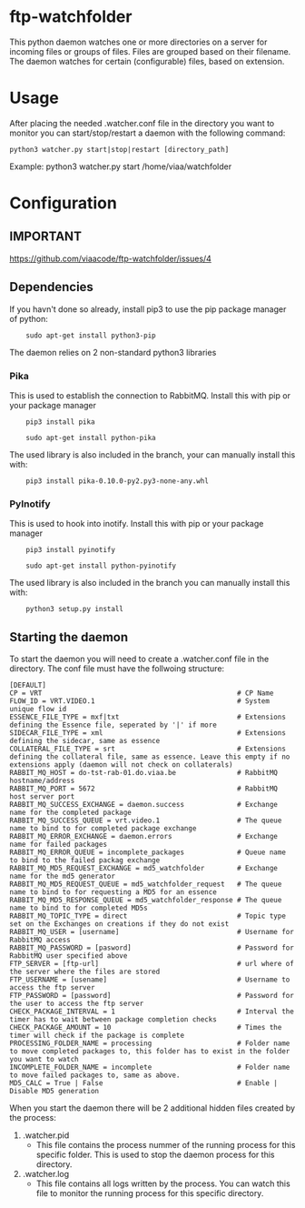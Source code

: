 # ftp-watchfolder
This python daemon watches one or more directories on a server for incoming files or groups of files. Files are grouped based on their filename. The daemon watches for certain (configurable) files, based on extension.

# Usage

After placing the needed .watcher.conf file in the directory you want to monitor you can start/stop/restart a daemon with the following command:

```
python3 watcher.py start|stop|restart [directory_path]
```

Example: python3 watcher.py start /home/viaa/watchfolder

# Configuration
## IMPORTANT
https://github.com/viaacode/ftp-watchfolder/issues/4

## Dependencies

If you havn't done so already, install pip3 to use the pip package manager of python:

```
    sudo apt-get install python3-pip
```

The daemon relies on 2 non-standard python3 libraries

### Pika

This is used to establish the connection to RabbitMQ. Install this with pip or your package manager

```
    pip3 install pika
```

```
    sudo apt-get install python-pika
```

The used library is also included in the branch, your can manually install this with:
```
    pip3 install pika-0.10.0-py2.py3-none-any.whl
```

### PyInotify

This is used to hook into inotify. Install this with pip or your package manager

```
    pip3 install pyinotify
```
```
    sudo apt-get install python-pyinotify
```

The used library is also included in the branch you can manually install this with:


```
    python3 setup.py install
```

## Starting the daemon

To start the daemon you will need to create a .watcher.conf file in the directory. The conf file must have the follwoing structure:

```
[DEFAULT]
CP = VRT                                                # CP Name
FLOW_ID = VRT.VIDEO.1                                   # System unique flow id
ESSENCE_FILE_TYPE = mxf|txt                             # Extensions defining the Essence file, seperated by '|' if more
SIDECAR_FILE_TYPE = xml                                 # Extensions defining the sidecar, same as essence
COLLATERAL_FILE_TYPE = srt                              # Extensions defining the collateral file, same as essence. Leave this empty if no extensions apply (daemon will not check on collaterals)
RABBIT_MQ_HOST = do-tst-rab-01.do.viaa.be               # RabbitMQ hostname/address
RABBIT_MQ_PORT = 5672                                   # RabbitMQ host server port
RABBIT_MQ_SUCCESS_EXCHANGE = daemon.success             # Exchange name for the completed package
RABBIT_MQ_SUCCESS_QUEUE = vrt.video.1                   # The queue name to bind to for completed package exchange
RABBIT_MQ_ERROR_EXCHANGE = daemon.errors                # Exchange name for failed packages
RABBIT_MQ_ERROR_QUEUE = incomplete_packages             # Queue name to bind to the failed packag exchange
RABBIT_MQ_MD5_REQUEST_EXCHANGE = md5_watchfolder        # Exchange name for the md5 generator
RABBIT_MQ_MD5_REQUEST_QUEUE = md5_watchfolder_request   # The queue name to bind to for requesting a MD5 for an essence
RABBIT_MQ_MD5_RESPONSE_QUEUE = md5_watchfolder_response # The queue name to bind to for completed MD5s
RABBIT_MQ_TOPIC_TYPE = direct                           # Topic type set on the Exchanges on creations if they do not exist
RABBIT_MQ_USER = [username]                             # Username for RabbitMQ access
RABBIT_MQ_PASSWORD = [pasword]                          # Password for RabbitMQ user specified above
FTP_SERVER = [ftp-url]                                  # url where of the server where the files are stored
FTP_USERNAME = [usename]                                # Username to access the ftp server
FTP_PASSWORD = [password]                               # Password for the user to access the ftp server
CHECK_PACKAGE_INTERVAL = 1                              # Interval the timer has to wait between package completion checks
CHECK_PACKAGE_AMOUNT = 10                               # Times the timer will check if the package is complete
PROCESSING_FOLDER_NAME = processing                     # Folder name to move completed packages to, this folder has to exist in the folder you want to watch
INCOMPLETE_FOLDER_NAME = incomplete                     # Folder name to move failed packages to, same as above.
MD5_CALC = True | False                                 # Enable | Disable MD5 generation

```

When you start the daemon there will be 2 additional hidden files created by the process:

1. .watcher.pid
    * This file contains the process nummer of the running process for this specific folder. This is used to stop the daemon process for this directory.
2. .watcher.log
    * This file contains all logs written by the process. You can watch this file to monitor the running process for this specific directory.
